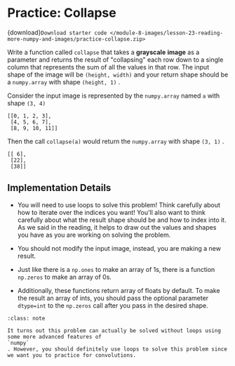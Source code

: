 # <i class="fas fa-laptop fa-fw"></i> Practice: Collapse

{download}`Download starter code </module-8-images/lesson-23-reading-more-numpy-and-images/practice-collapse.zip>`

Write a function called `collapse` that takes a **grayscale**  **image** as a parameter and returns the result of "collapsing" each row down to a single column that represents the sum of all the values in that row. The input shape of the image will be `(height, width)` and your return shape should be a `numpy.array` with shape `(height, 1)` .

Consider the input image is represented by the `numpy.array` named `a` with shape `(3, 4)`

```text
[[0, 1, 2, 3],
 [4, 5, 6, 7],
 [8, 9, 10, 11]]
````

Then the call `collapse(a)` would return the `numpy.array` with shape `(3, 1)` .

```text
[[ 6],
 [22],
 [38]]
````

##  Implementation Details

-  You will need to use loops to solve this problem! Think carefully about how to iterate over the indices you want! You'll also want to think carefully about what the result shape should be and how to index into it. As we said in the reading, it helps to draw out the values and shapes you have as you are working on solving the problem.

-  You should not modify the input image, instead, you are making a new result.

-  Just like there is a     `np.ones`     to make an array of 1s, there is a function     `np.zeros`     to make an array of 0s.

-  Additionally, these functions return array of floats by default. To make the result an array of ints, you should pass the optional parameter     `dtype=int`     to the     `np.zeros`     call after you pass in the desired shape.



```{admonition} Note
:class: note

It turns out this problem can actually be solved without loops using some more advanced features of
`numpy`
. However, you should definitely use loops to solve this problem since we want you to practice for convolutions.

```

